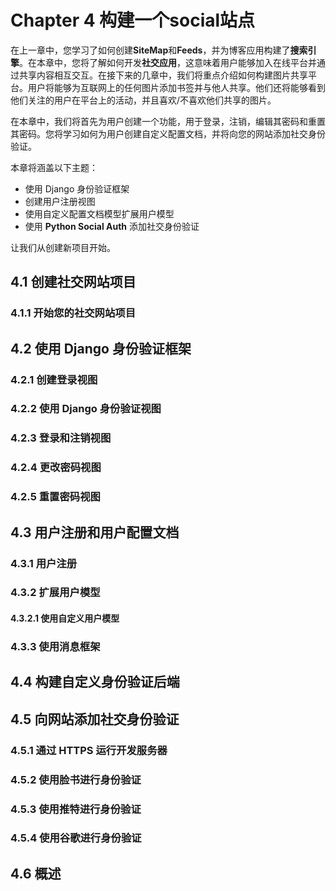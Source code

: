 # Chapter 4 构建一个**social**站点
在上一章中，您学习了如何创建**SiteMap**和**Feeds**，并为博客应用构建了**搜索引擎**。在本章中，您将了解如何开发**社交应用**，这意味着用户能够加入在线平台并通过共享内容相互交互。在接下来的几章中，我们将重点介绍如何构建图片共享平台。用户将能够为互联网上的任何图片添加书签并与他人共享。他们还将能够看到他们关注的用户在平台上的活动，并且喜欢/不喜欢他们共享的图片。

在本章中，我们将首先为用户创建一个功能，用于登录，注销，编辑其密码和重置其密码。您将学习如何为用户创建自定义配置文档，并将向您的网站添加社交身份验证。

本章将涵盖以下主题：
- 使用 Django 身份验证框架
- 创建用户注册视图
- 使用自定义配置文档模型扩展用户模型
- 使用 **Python Social Auth** 添加社交身份验证

让我们从创建新项目开始。

## 4.1 创建社交网站项目

### 4.1.1 开始您的社交网站项目


## 4.2 使用 Django 身份验证框架

### 4.2.1 创建登录视图

### 4.2.2 使用 Django 身份验证视图

### 4.2.3 登录和注销视图

### 4.2.4 更改密码视图

### 4.2.5 重置密码视图



## 4.3 用户注册和用户配置文档

### 4.3.1 用户注册

### 4.3.2 扩展用户模型

#### 4.3.2.1 使用自定义用户模型

### 4.3.3 使用消息框架


## 4.4 构建自定义身份验证后端


## 4.5 向网站添加社交身份验证

### 4.5.1 通过 HTTPS 运行开发服务器

### 4.5.2 使用脸书进行身份验证

### 4.5.3 使用推特进行身份验证

### 4.5.4 使用谷歌进行身份验证


## 4.6 概述